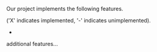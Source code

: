 Our project implements the following features.

('X' indicates implemented, '-' indicates unimplemented).

 - 

additional features...


